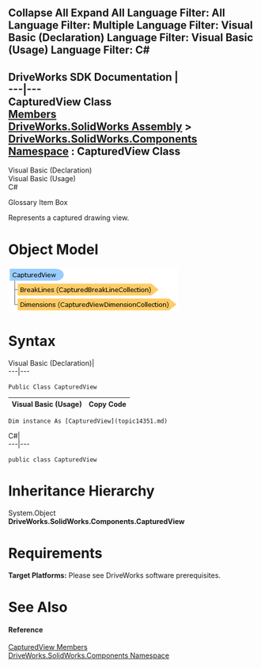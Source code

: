 Collapse All Expand All Language Filter: All  Language Filter: Multiple  Language Filter: Visual Basic (Declaration) Language Filter: Visual Basic (Usage) Language Filter: C#  
---  
DriveWorks SDK Documentation  |   
---|---  
CapturedView Class   
[Members](topic14352.md)   
[DriveWorks.SolidWorks Assembly](topic13342.md) > [DriveWorks.SolidWorks.Components Namespace](topic13925.md) : CapturedView Class  
---  
  
Visual Basic (Declaration)    
Visual Basic (Usage)    
C# 

Glossary Item Box

Represents a captured drawing view. 

# Object Model

![](dotnetdiagramimages/image797.png)

# Syntax

Visual Basic (Declaration)|   
---|---  
      
    
    Public Class CapturedView   
  
Visual Basic (Usage)| Copy Code  
---|---  
      
    
    Dim instance As [CapturedView](topic14351.md)  
  
C#|   
---|---  
      
    
    public class CapturedView   
  
# Inheritance Hierarchy

System.Object  
**DriveWorks.SolidWorks.Components.CapturedView**  


# Requirements

**Target Platforms:** Please see DriveWorks software prerequisites.

# See Also

#### Reference

[CapturedView Members](topic14352.md)   
[DriveWorks.SolidWorks.Components Namespace](topic13925.md)


